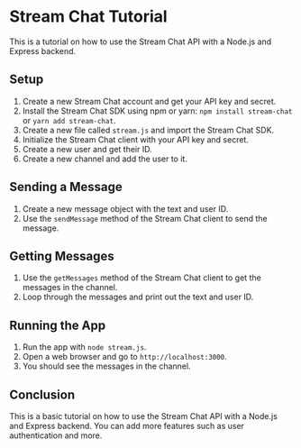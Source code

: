 # Stream Chat Tutorial

This is a tutorial on how to use the Stream Chat API with a Node.js and Express backend.

## Setup

1. Create a new Stream Chat account and get your API key and secret.
2. Install the Stream Chat SDK using npm or yarn: `npm install stream-chat` or `yarn add stream-chat`.
3. Create a new file called `stream.js` and import the Stream Chat SDK.
4. Initialize the Stream Chat client with your API key and secret.
5. Create a new user and get their ID.
6. Create a new channel and add the user to it.

## Sending a Message

1. Create a new message object with the text and user ID.
2. Use the `sendMessage` method of the Stream Chat client to send the message.

## Getting Messages

1. Use the `getMessages` method of the Stream Chat client to get the messages in the channel.
2. Loop through the messages and print out the text and user ID.

## Running the App

1. Run the app with `node stream.js`.
2. Open a web browser and go to `http://localhost:3000`.
3. You should see the messages in the channel.

## Conclusion

This is a basic tutorial on how to use the Stream Chat API with a Node.js and Express backend. You can add more features such as user authentication and more.
